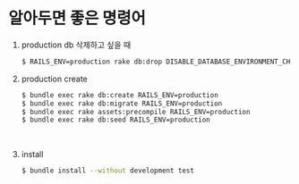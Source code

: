 # 알아두면 좋은 명령어



1. production db 삭제하고 싶을 때

   ```bash
   $ RAILS_ENV=production rake db:drop DISABLE_DATABASE_ENVIRONMENT_CHECK=1 
   ```

2. production create

   ```bash
   $ bundle exec rake db:create RAILS_ENV=production
   $ bundle exec rake db:migrate RAILS_ENV=production
   $ bundle exec rake assets:precompile RAILS_ENV=production
   $ bundle exec rake db:seed RAILS_ENV=production
   ```

   ​

3. install

   ```bash
   $ bundle install --without development test 
   ```

   ​

